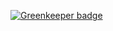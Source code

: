 

[![Greenkeeper badge](https://badges.greenkeeper.io/GeeklyClub/whatapps.svg)](https://greenkeeper.io/)